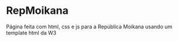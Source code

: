 # RepMoikana
Página feita com html, css e js para a República Moikana usando um template html da W3
